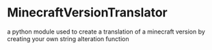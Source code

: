 # MinecraftVersionTranslator
a python module used to create a translation of a minecraft version by creating your own string alteration function
